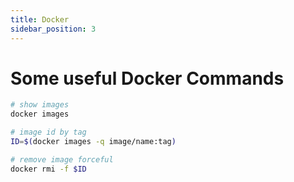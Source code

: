 ```yaml
---
title: Docker
sidebar_position: 3
---
```


# Some useful Docker Commands

```bash
# show images
docker images

# image id by tag
ID=$(docker images -q image/name:tag)

# remove image forceful
docker rmi -f $ID
```
